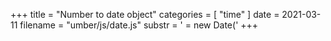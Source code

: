 +++
title = "Number to date object"
categories = [ "time" ]
date = 2021-03-11
filename = "umber/js/date.js"
substr = ' = new Date('
+++
